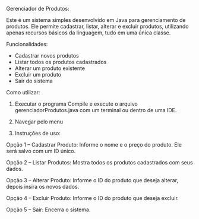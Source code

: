 Gerenciador de Produtos:

Este é um sistema simples desenvolvido em Java para gerenciamento de produtos. Ele permite cadastrar, listar, alterar e excluir produtos, utilizando apenas recursos básicos da linguagem, tudo em uma única classe.

Funcionalidades:

- Cadastrar novos produtos
- Listar todos os produtos cadastrados
- Alterar um produto existente
- Excluir um produto
- Sair do sistema

Como utilizar:

1. Executar o programa
Compile e execute o arquivo gerenciadorProdutos.java com um terminal ou dentro de uma IDE.

2. Navegar pelo menu

3. Instruções de uso:

Opção 1 – Cadastrar Produto: Informe o nome e o preço do produto. Ele será salvo com um ID único.

Opção 2 – Listar Produtos: Mostra todos os produtos cadastrados com seus dados.

Opção 3 – Alterar Produto: Informe o ID do produto que deseja alterar, depois insira os novos dados.

Opção 4 – Excluir Produto: Informe o ID do produto que deseja excluir.

Opção 5 – Sair: Encerra o sistema.

